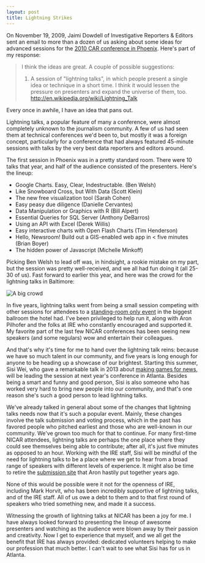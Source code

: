 ```yaml
---
layout: post
title: Lightning Strikes
---
```


On November 19, 2009, Jaimi Dowdell of Investigative Reporters & Editors sent an email to more than a dozen of us asking about some ideas for advanced sessions for the [2010 CAR conference in Phoenix](http://www.ire.org/blog/ire-news/2009/06/30/asus-cronkite-school-will-host-2010-car-confere/). Here's part of my response:

> I think the ideas are great. A couple of possible suggestions:
> 
> 1. A session of "lightning talks", in which people present a single
> idea or technique in a short time. I think it would lessen the
> pressure on presenters and expand the universe of them, too.
> http://en.wikipedia.org/wiki/Lightning_Talk

Every once in awhile, I have an idea that pans out.

Lightning talks, a popular feature of many a conference, were almost completely unknown to the journalism community. A few of us had seen them at technical conferences we'd been to, but mostly it was a foreign concept, particularly for a conference that had always featured 45-minute sessions with talks by the very best data reporters and editors around.

The first session in Phoenix was in a pretty standard room. There were 10 talks that year, and half of the audience consisted of the presenters. Here's the lineup:

* Google Charts. Easy, Clear, Indestructable. (Ben Welsh)
* Like Snowboard Cross, but With Data (Scott Klein)
* The new free visualization tool (Sarah Cohen)
* Easy peasy due diligence (Danielle Cervantes)
* Data Manipulation or Graphics with R (Bill Alpert)
* Essential Queries for SQL Server (Anthony DeBarros)
* Using an API with Excel (Derek Willis)
* Easy interactive charts with Open Flash Charts (Tim Henderson)
* Hello, Newsroom! Build out a GIS-enabled web app in < five minutes (Brian Boyer)
* The hidden power of Javascript (Michelle Minkoff)

Picking Ben Welsh to lead off was, in hindsight, a rookie mistake on my part, but the session was pretty well-received, and we all had fun doing it (all 25-30 of us). Fast forward to earlier this year, and here was the crowd for the lightning talks in Baltimore:

![A big crowd](http://knightlab.northwestern.edu/wp-content/uploads/2014/03/lightningtalks_NICAR14_akesslerdc.jpg "Holy crap!")

In five years, lightning talks went from being a small session competing with other sessions for attendees to a [standing-room only event](http://ire.org/conferences/nicar-2014/lightning/) in the biggest ballroom the hotel had. I've been privileged to help run it, along with Aron Pilhofer and the folks at IRE who constantly encouraged and supported it. My favorite part of the last few NICAR conferences has been seeing new speakers (and some regulars) wow and entertain their colleagues. 

And that's why it's time for me to hand over the lightning talk reins: because we have so much talent in our community, and five years is long enough for anyone to be heading up a showcase of our brightest. Starting this summer, Sisi Wei, who gave a remarkable talk in 2013 about [making games for news](http://vimeo.com/61297159), will be leading the session at next year's conference in Atlanta. Besides being a smart and funny and good person, Sisi is also someone who has worked very hard to bring new people into our community, and that's one reason she's such a good person to lead lightning talks.

We've already talked in general about some of the changes that lightning talks needs now that it's such a popular event. Mainly, these changes involve the talk submission and voting process, which in the past has favored people who pitched earliest and those who are well-known in our community. We've grown too much for that to continue. For many first-time NICAR attendees, lightning talks are perhaps the one place where they could see themselves being able to contribute; after all, it's just five minutes as opposed to an hour. Working with the IRE staff, Sisi will be mindful of the need for lightning talks to be a place where we get to hear from a broad range of speakers with different levels of experience. It might also be time to retire the [submission site](http://ire.aronpilhofer.com) that Aron hastily put together years ago.

None of this would be possible were it not for the openness of IRE, including Mark Horvit, who has been incredibly supportive of lightning talks, and of the IRE staff. All of us owe a debt to them and to that first round of speakers who tried something new, and made it a success.

Witnessing the growth of lightning talks at NICAR has been a joy for me. I have always looked forward to presenting the lineup of awesome presenters and watching as the audience were blown away by their passion and creativity. Now I get to experience that myself, and we all get the benefit that IRE has always provided: dedicated volunteers helping to make our profession that much better. I can't wait to see what Sisi has for us in Atlanta.
